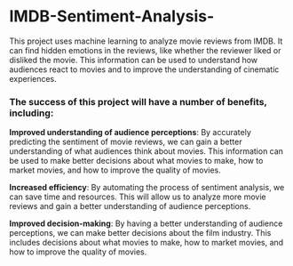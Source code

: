 # IMDB-Sentiment-Analysis-
This project uses machine learning to analyze movie reviews from IMDB. It can find hidden emotions in the reviews, like whether the reviewer liked or disliked the movie. This information can be used to understand how audiences react to movies and to improve the understanding of cinematic experiences.

### The success of this project will have a number of benefits, including:

**Improved understanding of audience perceptions**: By accurately predicting the sentiment of movie reviews, we can gain a better understanding of what audiences think about movies. This information can be used to make better decisions about what movies to make, how to market movies, and how to improve the quality of movies.

**Increased efficiency**: By automating the process of sentiment analysis, we can save time and resources. This will allow us to analyze more movie reviews and gain a better understanding of audience perceptions.

**Improved decision-making**: By having a better understanding of audience perceptions, we can make better decisions about the film industry. This includes decisions about what movies to make, how to market movies, and how to improve the quality of movies.
